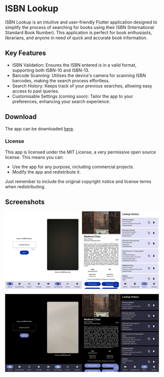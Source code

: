 # ISBN Lookup

ISBN Lookup is an intuitive and user-friendly Flutter application designed to simplify the process of searching for books using their ISBN (International Standard Book Number). This application is perfect for book enthusiasts, librarians, and anyone in need of quick and accurate book information.

## Key Features

- ISBN Validation: Ensures the ISBN entered is in a valid format, supporting both ISBN-10 and ISBN-13.
- Barcode Scanning: Utilises the device's camera for scanning ISBN barcodes, making the search process effortless.
- Search History: Keeps track of your previous searches, allowing easy access to past queries.
- Customisable Settings (coming soon): Tailor the app to your preferences, enhancing your search experience.

## Download
The app can be downloaded [here](https://github.com/rotenaple/ISBN-Lookup/releases/latest).

### License
This app is licensed under the MIT License, a very permissive open source license. This means you can:

- Use the app for any purpose, including commercial projects.
- Modify the app and redistribute it.

Just remember to include the original copyright notice and license terms when redistributing.


## Screenshots

![Screenshots in Light Mode](demo/screenshot-light.png)

![Screenshots in Dark Mode](demo/screenshot-dark.png)
